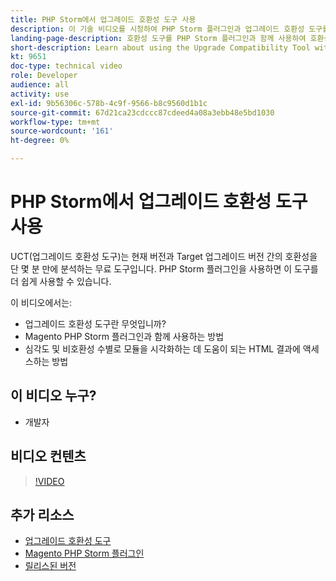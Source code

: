 ```yaml
---
title: PHP Storm에서 업그레이드 호환성 도구 사용
description: 이 기술 비디오를 시청하여 PHP Storm 플러그인과 업그레이드 호환성 도구를 사용하는 방법을 학습합니다.
landing-page-description: 호환성 도구를 PHP Storm 플러그인과 함께 사용하여 호환성 문제를 쉽게 식별하고 해결할 수 있습니다.
short-description: Learn about using the Upgrade Compatibility Tool with the PHP Storm plugin that makes it easy to identify and address incompatibilities.
kt: 9651
doc-type: technical video
role: Developer
audience: all
activity: use
exl-id: 9b56306c-578b-4c9f-9566-b8c9560d1b1c
source-git-commit: 67d21ca23cdccc87cdeed4a08a3ebb48e5bd1030
workflow-type: tm+mt
source-wordcount: '161'
ht-degree: 0%

---
```


# PHP Storm에서 업그레이드 호환성 도구 사용

UCT(업그레이드 호환성 도구)는 현재 버전과 Target 업그레이드 버전 간의 호환성을 단 몇 분 만에 분석하는 무료 도구입니다. PHP Storm 플러그인을 사용하면 이 도구를 더 쉽게 사용할 수 있습니다.

이 비디오에서는:

- 업그레이드 호환성 도구란 무엇입니까?
- Magento PHP Storm 플러그인과 함께 사용하는 방법
- 심각도 및 비호환성 수별로 모듈을 시각화하는 데 도움이 되는 HTML 결과에 액세스하는 방법

## 이 비디오 누구?

- 개발자

## 비디오 컨텐츠

>[!VIDEO](https://video.tv.adobe.com/v/340150?quality=12&learn=on)

## 추가 리소스

- [업그레이드 호환성 도구](https://experienceleague.adobe.com/docs/commerce-operations/upgrade-guide/upgrade-compatibility-tool/overview.html)
- [Magento PHP Storm 플러그인](https://plugins.jetbrains.com/plugin/8024-magento-phpstorm)
- [릴리스된 버전](https://experienceleague.adobe.com/docs/commerce-operations/release/versions.html)
